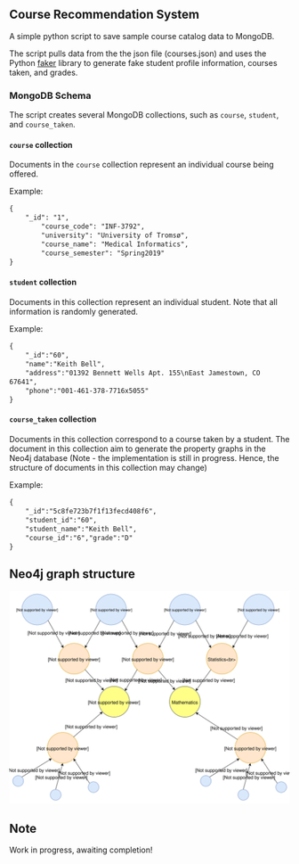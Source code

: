 ## Course Recommendation System

A simple python script to save sample course catalog data to MongoDB.

The script pulls data from the the json file (courses.json) and uses the Python [faker](https://github.com/joke2k/faker) library to generate fake student profile information, courses taken, and grades.

### MongoDB Schema

The script creates several MongoDB collections, such as `course`, `student`, and `course_taken`. 

#### `course` collection

Documents in the `course` collection represent an individual course being offered.

Example:

~~~
{
	"_id": "1",
    	"course_code": "INF-3792",
    	"university": "University of Tromsø",
    	"course_name": "Medical Informatics",
    	"course_semester": "Spring2019"
}
~~~

#### `student` collection

Documents in this collection represent an individual student. Note that all information is randomly generated.

Example:

~~~
{
	"_id":"60",
	"name":"Keith Bell",
	"address":"01392 Bennett Wells Apt. 155\nEast Jamestown, CO 67641",
	"phone":"001-461-378-7716x5055"
}
~~~

#### `course_taken` collection

Documents in this collection correspond to a course taken by a student. The document in this collection aim to generate the property graphs in the Neo4j database (Note - the implementation is still in progress. Hence, the structure of documents in this collection may change)

Example:

~~~
{
	"_id":"5c8fe723b7f1f13fecd408f6",
	"student_id":"60",
	"student_name":"Keith Bell",
	"course_id":"6","grade":"D"
}
~~~
## Neo4j graph structure
![alt text](https://github.com/mayureshsa/adbs_recommend_systems/blob/master/neo4j_graph.svg)

## Note

Work in progress, awaiting completion!
